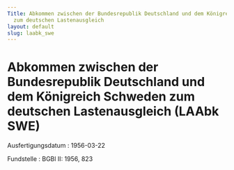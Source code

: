 ```yaml
---
Title: Abkommen zwischen der Bundesrepublik Deutschland und dem Königreich Schweden
  zum deutschen Lastenausgleich
layout: default
slug: laabk_swe
---
```


# Abkommen zwischen der Bundesrepublik Deutschland und dem Königreich Schweden zum deutschen Lastenausgleich (LAAbk SWE)

Ausfertigungsdatum
:   1956-03-22

Fundstelle
:   BGBl II: 1956, 823

